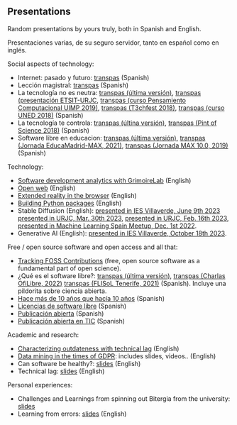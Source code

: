 ## Presentations

Random presentations by yours truly, both in Spanish and English.

Presentaciones varias, de su seguro servidor, tanto en español como en inglés.

Social aspects of technology:

* Internet: pasado y futuro: [transpas](internet-pasado-futuro/transpas.pdf) (Spanish)
* Lección magistral: [transpas](leccion-magistral/transpas.pdf) (Spanish)
* La tecnología no es neutra:
  [transpas (última versión)](tecnologia-no-neutra/tecnologia-no-neutra.pdf),
  [transpas (presentación ETSIT-URJC](tecnologia-no-neutra/tecnologia-no-neutra-urjc-2019.pdf), [transpas (curso Pensamiento Computacional UIMP 2019)](tecnologia-no-neutra/tecnologia-no-neutra-uimp-2019.pdf),
[transpas (T3chfest 2018)](tecnologia-no-neutra/tecnologia-no-neutra-t3chfest-2018.pdf),
  [transpas (curso UNED 2018)](tecnologia-no-neutra/tecnologia-no-neutra-uned-2018.pdf) 
  (Spanish)
* La tecnología te controla: [transpas (últina versión)](tecnologia-te-controla/transpas-2020-11.pdf), [transpas (Pint of Science 2018)](tecnologia-te-controla/transpas-2018-05.pdf) (Spanish)
* Software libre en educacion:  [transpas (última versión)](soft-libre-educacion/soft-libre-educacion.pdf), [transpas (Jornada EducaMadrid-MAX, 2021)](soft-libre-educacion/soft-libre-educacion-2021.pdf), [transpas (Jornada MAX 10.0, 2019)](soft-libre-educacion/soft-libre-educacion-2019.pdf) (Spanish)

Technology:

* [Software development analytics with GrimoireLab](grimoirelab/slides.pdf) (English)
* [Open web](open-web) (English)
* [Extended reality in the browser](xr) (English)
* [Building Python packages](pip-packages) (English)
* Stable Diffusion (English): [presented in IES Villaverde, June 9th 2023](stable-diffusion/slides-2023-06-09.pdf) [presented in URJC, Mar. 30th 2023](stable-diffusion/slides-2023-03-30.pdf), [presented in URJC, Feb. 16th 2023](stable-diffusion/slides-2023-02-16.pdf), [presented in Machine Learning Spain Meetup, Dec. 1st 2022](stable-diffusion/slides-2022-12-01.pdf).
* Generative AI (English): [presented in IES Villaverde, October 18th 2023](generative-ai/slides.pdf).

Free / open source software and open access and all that:

* [Tracking FOSS Contributions](software-open-science/slides.pdf) (free, open source software as a fundamental part of open science).
* ¿Qué es el software libre?: [transpas (última versión)](software-libre/transpas.pdf), [transpas (Charlas OfiLibre, 2022)](software-libre/transpas-2022-ofilibre.pdf) [transpas (FLISoL Tenerife, 2021)](software-libre/transpas-2021-flisol.pdf) (Spanish). Incluye una pildorita sobre ciencia abierta.
* [Hace más de 10 años que hacía 10 años](es-libre-10-10/transpas.pdf) (Spanish)
* [Licencias de software libre](licencias-sobre/transpas.pdf) (Spanish)
* [Publicación abierta](publicacion-abierta/transpas.pdf) (Spanish)
* [Publicación abierta en TIC](publicacion-abierta-tic/transpas.pdf) (Spanish)

Academic and research:

* [Characterizing outdateness with technical lag](tech-lag-outdateness/) (English)
* [Data mining in the times of GDPR](research-privacy/): includes slides, videos.. (English)
* Can software be healthy?: [slides](healthy-sw/slides.pdf) (English)
* Technical lag: [slides](tech-lag/slides.pdf) (English)

Personal experiences:

* Challenges and Learnings from spinning out Bitergia from the university: [slides](research-company/slides.pdf)
* Learning from errors: [slides](learning-from-errors/slides.pdf) (English)

